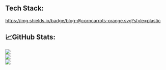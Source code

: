 ## Tech Stack:
https://img.shields.io/badge/blog-@corncarrots-orange.svg?style=plastic

## 📈GitHub Stats:
<div align="left">
  <img  src="https://github-readme-streak-stats.herokuapp.com?user=CornCarrots&theme=swift&date_format=M%20j%5B%2C%20Y%5D" />
</div>
<div align="left">
  <img  src="https://github-readme-stats.vercel.app/api?username=CornCarrots&show_icons=true&theme=flag-india" />
</div>
<div align="left">
    <img  src="https://github-readme-stats.vercel.app/api/top-langs/?username=CornCarrots&layout=compact" />
</div>
